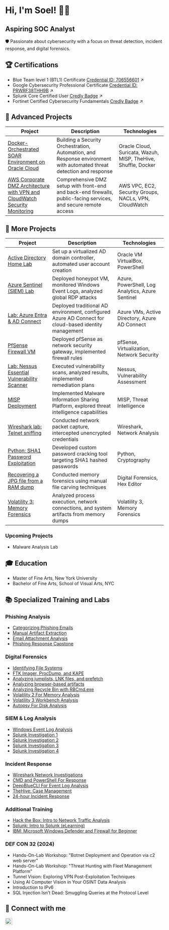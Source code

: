 # Hi, I'm Soel! 👨‍💻 
## Aspiring SOC Analyst

🛡️ Passionate about cybersecurity with a focus on threat detection, incident response, and digital forensics.

## 🏆 Certifications
- Blue Team level 1 (BTL1) Certificate [Credential ID: 706556601](https://drive.google.com/file/d/1WYsRoQLK4LSxpi8TXxHo49TokIsgD-QR/view?usp=sharing) ↗️
- Google Cybersecurity Professional Certificate [Credential ID: PRWRF38THH9B](https://www.coursera.org/account/accomplishments/specialization/certificate/PRWRF38THH9B) ↗️
- Splunk Core Certified User [Credly Badge](https://www.credly.com/badges/437a849e-eb16-4257-a8aa-4c4e0be1d171) ↗️
- Fortinet Certified Cybersecurity Fundamentals [Credly Badge](https://www.credly.com/badges/2341f9b6-e592-4212-8730-ba0391706cae) ↗️


## 🚀 Advanced Projects

| Project | Description | Technologies |
|---------|-------------|--------------|
| [Docker-Orchestrated SOAR Environment on Oracle Cloud](https://github.com/cybersoel/CloudDockerSoar) | Building a Security Orchestration, Automation, and Response environment with automated threat detection and response | Oracle Cloud, Suricata, Wazuh, MISP, TheHive, Shuffle, Docker |
| [AWS Corporate DMZ Architecture with VPN and CloudWatch Security Monitoring](https://github.com/cybersoel/CorporateDMZAWS) | Comprehensive DMZ setup with front-end and back-end firewalls, public-facing services, and secure remote access | AWS VPC, EC2, Security Groups, NACLs, VPN, CloudWatch |


## 🚀 More Projects

| Project | Description | Technologies |
|---------|-------------|--------------|
| [Active Directory Home Lab](https://github.com/cybersoel/ActiveDirectoryLab) | Set up a virtualized AD domain controller, automated user account creation | Oracle VM VirtualBox, PowerShell |
| [Azure Sentinel (SIEM) Lab](https://github.com/cybersoel/AzureSentinelSIEMLab) | Deployed honeypot VM, monitored Windows Event Logs, analyzed global RDP attacks | Azure, PowerShell, Log Analytics, Azure Sentinel |
| [Lab: Azure Entra & AD Connect](https://github.com/cybersoel/LabAzureEntraADConnect) | Deployed traditional AD environment, configured Azure AD Connect for cloud-based identity management | Azure VMs, Active Directory, Azure AD Connect |
| [PfSense Firewall VM](https://github.com/cybersoel/PfSenseFirewallVM) | Deployed pfSense as network security gateway, implemented firewall rules | pfSense, Virtualization, Network Security |
| [Lab: Nessus Essential Vulnerability Scanner](https://github.com/cybersoel/LabNessusEssentialVulnerabilityScanner) | Executed vulnerability scans, analyzed results, implemented remediation plans | Nessus, Vulnerability Assessment |
| [MISP Deployment](https://github.com/cybersoel/MISPMalwareInformationSharingPlatformdeployment) | Implemented Malware Information Sharing Platform, explored threat intelligence capabilities | MISP, Threat Intelligence |
| [Wireshark lab: Telnet sniffing](https://github.com/cybersoel/WiresharklabTelnetsniffing) | Conducted network packet capture, intercepted unencrypted credentials | Wireshark, Network Analysis |
| [Python: SHA1 Password Exploitation](https://github.com/cybersoel/PythonSHA1PasswordExploitation) | Developed custom password cracking tool targeting SHA1 hashed passwords | Python, Cryptography |
| [Recovering a JPG file from a RAM dump](https://github.com/cybersoel/RecoveringaJPGfilefromaRAMdump) | Conducted memory forensics using manual file carving techniques | Digital Forensics, Hex Editor |
| [Volatility 3: Memory Forensics](https://github.com/cybersoel/Volatility3MemoryForensics) | Analyzed process execution, network connections, and system artifacts from memory dumps | Volatility 3, Memory Forensics |

### Upcoming Projects
- Malware Analysis Lab



## 🎓 Education
- Master of Fine Arts, New York University
- Bachelor of Fine Arts, School of Visual Arts, NYC

## 📚 Specialized Training and Labs

### Phishing Analysis
- [Categorizing Phishing Emails](https://github.com/cybersoel/CategorizingPhishingEmails)
- [Manual Artifact Extraction](https://github.com/cybersoel/ManualArtifactExtraction)
- [Email Attachment Analysis](https://github.com/cybersoel/EmailAttachmentAnalysis)
- [Phishing Response Capstone](https://github.com/cybersoel/PhishingResponseCapstone)

### Digital Forensics
- [Identifying File Systems](https://github.com/cybersoel/IdentifyingFileSystems)
- [FTK Imager, ProcDump, and KAPE](https://github.com/cybersoel/FTKImagerProcDumpandKAPE)
- [Analyzing jumplists, LNK files, and prefetch](https://github.com/cybersoel/AnalyzingjumplistsLNKfilesandprefetch)
- [Analyzing browser-based artifacts](https://github.com/cybersoel/Analyzingbrowserbasedartifacts)
- [Analyzing Recycle Bin with RBCmd.exe](https://github.com/cybersoel/AnalyzingRecycleBinwithRBCmd.exe)
- [Volatility 2 For Memory Analysis](https://github.com/cybersoel/Volatility-2-For-Memory-Analysis)
- [Volatility 3 Workbench Analysis](https://github.com/cybersoel/Volatility-3-Workbench-Analysis)
- [Autopsy For Disk Analysis](https://github.com/cybersoel/Autopsy-For-Disk-Analysis)

### SIEM & Log Analysis
- [Windows Event Log Analysis](https://github.com/cybersoel/Windows-Event-Log-Analysis)
- [Splunk Investigation 1](https://github.com/cybersoel/Splunk-Investigation-1)
- [Splunk Investigation 2](https://github.com/cybersoel/Splunk-Investigation-2)
- [Splunk Investigation 3](https://github.com/cybersoel/Splunk-Investigation-3)
- [Splunk Investigation 4](https://github.com/cybersoel/Splunk-Investigation-4)

### Incident Response
- [Wireshark Network Investigations](https://github.com/cybersoel/Wireshark-Network-Investigations)
- [CMD and PowerShell For Response](https://github.com/cybersoel/CMD-and-PowerShell-For-Response)
- [DeepBlueCLI For Event Log Analysis](https://github.com/cybersoel/DeepBlueCLI-For-Event-Log-Analysis)
- [TheHive: Case Management](https://github.com/cybersoel/TheHive-Case-Management)
- [24-hour Incident Response](https://github.com/cybersoel/24-hour-Incident-Response)

### Additional Training
- [Hack the Box: Intro to Network Traffic Analysis](https://github.com/cybersoel/Intro-to-Network-Traffic-Analysis-by-TreyCraf7)
- [Splunk: Intro to Splunk (eLearning)](https://github.com/cybersoel/Intro-to-Splunk-eLearning-)
- [IBM: Microsoft Windows Defender and Firewall for Beginner](https://github.com/cybersoel/Microsoft-Windows-Defender-and-Firewall-for-Beginner)

### DEF CON 32 (2024)
- Hands-On-Lab Workshop: "Botnet Deployment and Operation via c2 web server"
- Hands-On-Lab Workshop: "Threat Hunting with Fleet Management Platform"
- Tunnel Vision: Exploring VPN Post-Exploitation Techniques
- Using AI Computer Vision in Your OSINT Data Analysis
- Introduction to IPv6
- SQL Injection Isn't Dead: Smuggling Queries at the Protocol Level


## 🤝 Connect with me
[<img align="left" alt="SoelKwun | LinkedIn" width="22px" src="https://cdn.jsdelivr.net/npm/simple-icons@v3/icons/linkedin.svg" />][linkedin]

[linkedin]: https://linkedin.com/in/soel-kwun-314485282/
